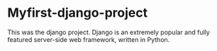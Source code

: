 # Myfirst-django-project
This was the django project.
Django is an extremely popular and fully featured server-side web framework, written in Python.
